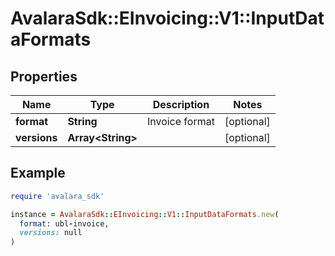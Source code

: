 # AvalaraSdk::EInvoicing::V1::InputDataFormats

## Properties

| Name | Type | Description | Notes |
| ---- | ---- | ----------- | ----- |
| **format** | **String** | Invoice format | [optional] |
| **versions** | **Array&lt;String&gt;** |  | [optional] |

## Example

```ruby
require 'avalara_sdk'

instance = AvalaraSdk::EInvoicing::V1::InputDataFormats.new(
  format: ubl-invoice,
  versions: null
)
```

